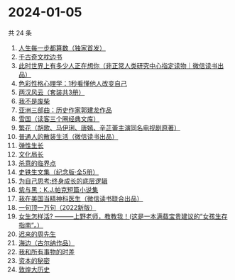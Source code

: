 # 2024-01-05

共 24 条

<!-- BEGIN WEREAD -->
<!-- 最后更新时间 2024-01-05 17:06:19 +0800 -->
1. [人生每一步都算数（独家首发）](https://weread.qq.com/web/bookDetail/c18328f0813ab86eag011439)
1. [千古奇文枕边书](https://weread.qq.com/web/bookDetail/1a532a50813ab8034g0181c4)
1. [此时世界上有多少人正在想你（非正常人类研究中心指定读物｜微信读书出品）](https://weread.qq.com/web/bookDetail/fd332bf0813ab86ebg0163d8)
1. [色彩性格心理学：1秒看懂他人改变自己](https://weread.qq.com/web/bookDetail/84e321707198b67084e2bb2)
1. [两汉风云（套装共3册）](https://weread.qq.com/web/bookDetail/4b4329d0813ab86deg0158c5)
1. [我不是废柴](https://weread.qq.com/web/bookDetail/47e32340813ab86b5g0149a7)
1. [亚洲三部曲：历史作家郭建龙作品](https://weread.qq.com/web/bookDetail/d4b32e60813ab867dg0136ed)
1. [雪国（读客三个圈经典文库）](https://weread.qq.com/web/bookDetail/0ed32eb0813ab7f7eg014861)
1. [繁花（胡歌、马伊琍、唐嫣、辛芷蕾主演同名电视剧原著）](https://weread.qq.com/web/bookDetail/ec8320b072162ea8ec8b401)
1. [普通人的散装生活（微信读书出品）](https://weread.qq.com/web/bookDetail/d9c326b0813ab86fdg0166fc)
1. [弹性生长](https://weread.qq.com/web/bookDetail/11032080813ab86d8g0179c7)
1. [文化局长](https://weread.qq.com/web/bookDetail/251320b0813ab82d2g019dd7)
1. [杀意的临界点](https://weread.qq.com/web/bookDetail/f5b32aa0813ab8693g018b81)
1. [史铁生文集（纪念版·全5册）](https://weread.qq.com/web/bookDetail/fd63240072079d5efd6dacd)
1. [为自己思考:终身成长的底层逻辑](https://weread.qq.com/web/bookDetail/dc1326c0813ab8376g017276)
1. [紫与黑：K.J.帕克短篇小说集](https://weread.qq.com/web/bookDetail/ca23295071fd121eca275e8)
1. [我在美国当精神科医生（微信读书联合出品）](https://weread.qq.com/web/bookDetail/7c5323a0813ab8671g013d42)
1. [一句顶一万句（2022新版）](https://weread.qq.com/web/bookDetail/3de32670813ab703eg013597)
1. [女生怎样活? ———上野老师，教教我！(这是一本满载宝贵建议的“女孩生存指南”。）](https://weread.qq.com/web/bookDetail/da232e60813ab7519g015fbb)
1. [迟来的周先生](https://weread.qq.com/web/bookDetail/9e832c60813ab8619g019816)
1. [海边（古尔纳作品）](https://weread.qq.com/web/bookDetail/d4c32210813ab74bdg01558e)
1. [我和所有事物的时差](https://weread.qq.com/web/bookDetail/f6c32180813ab82a3g011828)
1. [资本的秘密](https://weread.qq.com/web/bookDetail/f8132800813ab85d6g01891e)
1. [敦煌大历史](https://weread.qq.com/web/bookDetail/c4832a70813ab76a1g0188fb)
<!-- END WEREAD -->